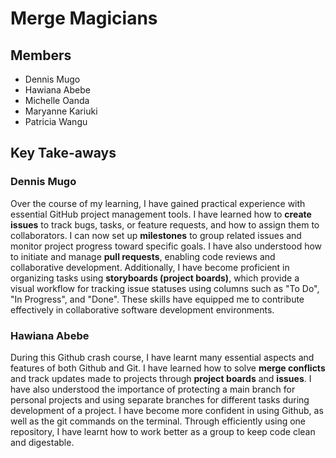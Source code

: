 # Merge Magicians

## Members
* Dennis Mugo
* Hawiana Abebe
* Michelle Oanda
* Maryanne Kariuki
* Patricia Wangu


## Key Take-aways
### Dennis Mugo
Over the course of my learning, I have gained practical experience with essential GitHub project management tools. I have learned how to **create issues** to track bugs, tasks, or feature requests, and how to assign them to collaborators. I can now set up **milestones** to group related issues and monitor project progress toward specific goals. I have also understood how to initiate and manage **pull requests**, enabling code reviews and collaborative development. Additionally, I have become proficient in organizing tasks using **storyboards (project boards)**, which provide a visual workflow for tracking issue statuses using columns such as "To Do", "In Progress", and "Done". These skills have equipped me to contribute effectively in collaborative software development environments.


### Hawiana Abebe
During this Github crash course, I have learnt many essential aspects and features of both Github and Git. I have learned how to solve **merge conflicts** and track updates made to projects through **project boards** and **issues**. I have also understood the importance of protecting a main branch for personal projects and using separate branches for different tasks during development of a project. I have become more confident in using Github, as well as the git commands on the terminal. Through efficiently using one repository, I have learnt how to work better as a group to keep code clean and digestable.